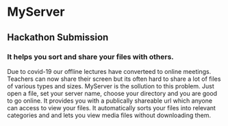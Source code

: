 # MyServer

## Hackathon Submission

### It helps you sort and share your files with others. 

Due to covid-19 our offline lectures have converteed to online meetings. Teachers can now share their screen but its often hard to share a lot of files of various types and sizes. MyServer is the sollution to this problem. Just open a file, set your server name, choose your directory and you are good to go online. It provides you with a publically shareable url which anyone can access to view your files. It automatically sorts your files into relevant categories and and lets you view media files without downloading them.

